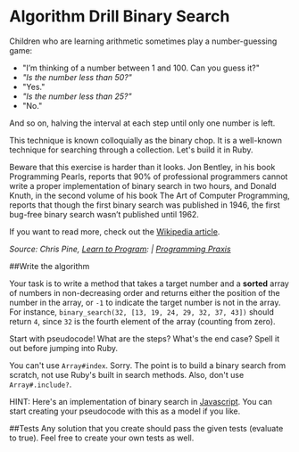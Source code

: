 # Algorithm Drill Binary Search

Children who are learning arithmetic sometimes play a number-guessing game:

- "I’m thinking of a number between 1 and 100. Can you guess it?"
- *"Is the number less than 50?"*
- "Yes."
- *"Is the number less than 25?"*
- "No."

And so on, halving the interval at each step until only one number is left.

This technique is known colloquially as the binary chop. It is a well-known technique for searching through a collection. Let's build it in Ruby.

Beware that this exercise is harder than it looks. Jon Bentley, in his book Programming Pearls, reports that 90% of professional programmers cannot write a proper implementation of binary search in two hours, and Donald Knuth, in the second volume of his book The Art of Computer Programming, reports that though the first binary search was published in 1946, the first bug-free binary search wasn’t published until 1962.

If you want to read more, check out the [Wikipedia article](http://en.wikipedia.org/wiki/Binary_search_algorithm).

<cite>Source: Chris Pine, [Learn to Program](http://pine.fm/LearnToProgram/): | [Programming Praxis](http://programmingpraxis.com/2009/03/23/binary-search/)</cite>

##Write the algorithm

Your task is to write a method that takes a target number and a **sorted** array of numbers in non-decreasing order and returns either the position of the number in the array, or `-1` to indicate the target number is not in the array. For instance, `binary_search(32, [13, 19, 24, 29, 32, 37, 43])` should return `4`, since `32` is the fourth element of the array (counting from zero).

Start with pseudocode! What are the steps? What's the end case? Spell it out before jumping into Ruby.

You can't use `Array#index`. Sorry. The point is to build a binary search from scratch, not use Ruby's built in search methods. Also, don't use `Array#.include?`.

HINT: Here's an implementation of binary search in [Javascript](http://codereview.stackexchange.com/questions/5363/efficient-binary-search). You can start creating your pseudocode with this as a model if you like.

##Tests
Any solution that you create should pass the given tests (evaluate to true).  Feel free to create your own tests as well.